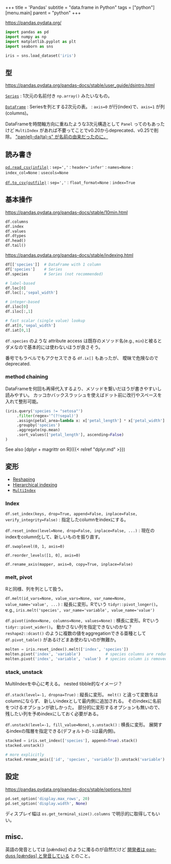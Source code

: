 +++
title = 'Pandas'
subtitle = "data.frame in Python"
tags = ["python"]
[menu.main]
  parent = "python"
+++

<https://pandas.pydata.org/>

```python
import pandas as pd
import numpy as np
import matplotlib.pyplot as plt
import seaborn as sns

iris = sns.load_dataset('iris')
```

## 型

<https://pandas.pydata.org/pandas-docs/stable/user_guide/dsintro.html>

[`Series`](https://pandas.pydata.org/pandas-docs/stable/reference/api/pandas.Series.html)
: 1次元の名前付き `np.array()` みたいなもの。

[`DataFrame`](https://pandas.pydata.org/pandas-docs/stable/reference/api/pandas.DataFrame.html)
: Seriesを列とする2次元の表。
: `axis=0` が行(index)で、`axis=1` が列(columns)。

DataFrameを時間軸方向に重ねたような3次元構造として
`Panel` ってのもあったけど `MultiIndex` があれば不要ってことでv0.20からdeprecated、v0.25で削除。
["pan(el)-da(ta)-s" が名前の由来だったのに。](https://pandas.pydata.org/pandas-docs/version/0.24/getting_started/dsintro.html#panel)


## 読み書き

[`pd.read_csv(infile)`](https://pandas.pydata.org/pandas-docs/stable/reference/api/pandas.read_csv.html)
: `sep=','`
: `header='infer'`
: `names=None`
: `index_col=None`
: `usecols=None`

[`df.to_csv(outfile)`](https://pandas.pydata.org/pandas-docs/stable/reference/api/pandas.DataFrame.to_csv.html)
: `sep=','`
: `float_format=None`
: `index=True`


## 基本操作

https://pandas.pydata.org/pandas-docs/stable/10min.html

```python
df.columns
df.index
df.values
df.dtypes
df.head()
df.tail()
```

https://pandas.pydata.org/pandas-docs/stable/indexing.html

```python
df[['species']]  # DataFrame with 1 column
df['species']    # Series
df.species       # Series (not recommended)

# label-based
df.loc[0]
df.loc[:,'sepal_width']

# integer-based
df.iloc[0]
df.iloc[:,1]

# fast scalar (single value) lookup
df.at[0,'sepal_width']
df.iat[0,1]
```

`df.species` のような attribute access
は既存のメソッド名(e.g., `min`)と被るとダメなので基本的には使わないほうが良さそう。

番号でもラベルでもアクセスできる `df.ix[]` もあったが、
曖昧で危険なのでdeprecated.

### method chaining

DataFrameを何回も再帰代入するより、メソッドを繋いだほうが書きやすいし読みやすい。
カッコかバックスラッシュを使えばドット前に改行やスペースを入れて整形可能。

```py
(iris.query('species != "setosa"')
     .filter(regex='^(?!sepal)')
     .assign(petal_area=lambda x: x['petal_length'] * x['petal_width'] * 0.5)
     .groupby('species')
     .aggregate(np.mean)
     .sort_values(['petal_length'], ascending=False)
)
```

See also [dplyr + magrittr on R]({{< relref "dplyr.md" >}})

## 変形

- [Reshaping](https://pandas.pydata.org/pandas-docs/stable/reshaping.html)
- [Hierarchical indexing](https://pandas.pydata.org/pandas-docs/stable/advanced.html)
- [`MultiIndex`](https://pandas.pydata.org/pandas-docs/stable/reference/api/pandas.MultiIndex.html)

### Index

`df.set_index(keys, drop=True, append=False, inplace=False, verify_integrity=False)`
: 指定したcolumnをindexにする。

`df.reset_index(level=None, drop=False, inplace=False, ...)`
: 現在のindexをcolumn化して、新しいものを振り直す。

`df.swaplevel(0, 1, axis=0)`

`df.reorder_levels([1, 0], axis=0)`

`df.rename_axis(mapper, axis=0, copy=True, inplace=False)`


### melt, pivot

Rと同様、列を列として扱う。

`df.melt(id_vars=None, value_vars=None, var_name=None, value_name='value', ...)`
: 縦長に変形。Rでいう `tidyr::pivot_longer()`。
  e.g., `iris.melt('species', var_name='variable', value_name='value')`

`df.pivot(index=None, columns=None, values=None)`
: 横長に変形。Rでいう `tidyr::pivot_wider()`。
  動かさない列を指定できないのかな？
  `reshape2::dcast()` のように複数の値をaggregationできる亜種として
  `df.pivot_table()` があるけどまあ使わないのが無難か。

```py
molten = iris.reset_index().melt(['index', 'species'])
molten.pivot('index', 'variable')           # species columns are redundant
molten.pivot('index', 'variable', 'value')  # species column is removed
```

### stack, unstack

MultiIndexを中心に考える。
nested tibble的なイメージ？

`df.stack(level=-1, dropna=True)`
: 縦長に変形。
  `melt()` と違って変数名はcolumnにならず、
  新しいindexとして最内側に追加される。
  そのindexに名前をつけるオプションが欲しかった。
  部分的に変形するオプションも無いので、
  残したい列を予めindexにしておく必要がある。

`df.unstack(level=-1, fill_value=None)`, `s.unstack()`
: 横長に変形。
  展開するindexの階層を指定できる(デフォルトの`-1`は最内側)。

```py
stacked = iris.set_index(['species'], append=True).stack()
stacked.unstack()

# more explicitly
stacked.rename_axis(['id', 'species', 'variable']).unstack('variable')
```

## 設定

https://pandas.pydata.org/pandas-docs/stable/options.html

```python
pd.set_option('display.max_rows', 20)
pd.set_option('display.width', None)
```

ディスプレイ幅は `os.get_terminal_size().columns` で明示的に取得してもいい。


## misc.

英語の発音としては [pǽndəz] のように濁るのが自然だけど
[開発者は pan-duss [pǽndəs] と発音している](https://twitter.com/wesmckinn/status/706661972431892483)
とのこと。
